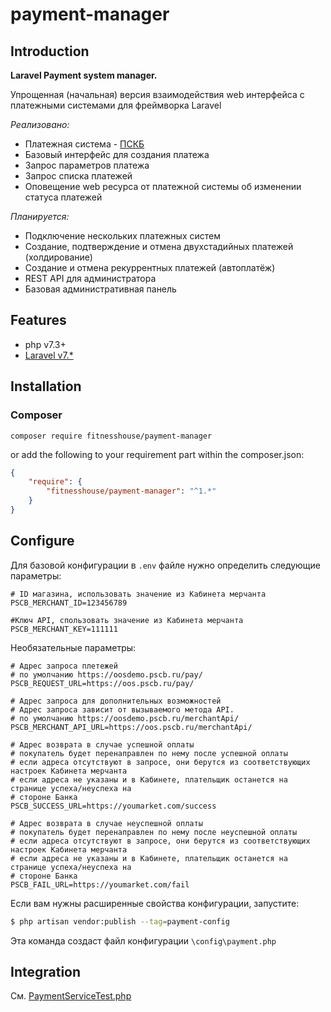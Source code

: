 [comment]: <> ([![Build Status]&#40;https://travis-ci.com/vladmeh/payment-manager.svg?branch=master&#41;]&#40;https://travis-ci.com/vladmeh/payment-manager&#41;)
[comment]: <> ([![StyleCI]&#40;https://github.styleci.io/repos/334944839/shield?branch=master&#41;]&#40;https://github.styleci.io/repos/334944839?branch=master&#41;)
[comment]: <> ([![Codacy Badge]&#40;https://app.codacy.com/project/badge/Grade/654b16db2d794a3fabe5f5f832ca7283&#41;]&#40;https://www.codacy.com/gh/vladmeh/payment-manager/dashboard?utm_source=github.com&amp;utm_medium=referral&amp;utm_content=vladmeh/payment-manager&amp;utm_campaign=Badge_Grade&#41;)
[comment]: <> ([![Latest Stable Version]&#40;https://poser.pugx.org/vladmeh/payment-manager/v&#41;]&#40;//packagist.org/packages/vladmeh/payment-manager&#41; )
[comment]: <> ([![Daily Downloads]&#40;https://poser.pugx.org/vladmeh/payment-manager/d/daily&#41;]&#40;//packagist.org/packages/vladmeh/payment-manager&#41;)
[comment]: <> ([![License]&#40;https://poser.pugx.org/vladmeh/payment-manager/license&#41;]&#40;//packagist.org/packages/vladmeh/payment-manager&#41;)

# payment-manager

## Introduction

**Laravel Payment system manager.**

Упрощенная (начальная) версия взаимодействия web интерфейса с платежными системами для фреймворка Laravel

_Реализовано:_
* Платежная система - [ПСКБ](https://docs.pscb.ru/oos/api.html)
* Базовый интерфейс для создания платежа
* Запрос параметров платежа
* Запрос списка платежей
* Оповещение web ресурса от платежной системы об изменении статуса платежей

_Планируется:_
* Подключение нескольких платежных систем
* Создание, подтверждение и отмена двухстадийных платежей (холдирование)
* Создание и отмена рекуррентных платежей (автоплатёж)
* REST API для администратора 
* Базовая административная панель

## Features
* php v7.3+
* [Laravel v7.*](https://laravel.com/docs/7.x)

## Installation

### Composer

```shell script
composer require fitnesshouse/payment-manager
```

or add the following to your requirement part within the composer.json:

```json
{
    "require": {
        "fitnesshouse/payment-manager": "^1.*"
    }
}
```
## Configure

Для базовой конфигурации в ```.env``` файле нужно определить следующие параметры:

```dotenv
# ID магазина, использовать значение из Кабинета мерчанта
PSCB_MERCHANT_ID=123456789

#Ключ API, спользовать значение из Кабинета мерчанта
PSCB_MERCHANT_KEY=111111
```

Необязательные параметры:

```dotenv
# Адрес запроса плетежей
# по умолчанию https://oosdemo.pscb.ru/pay/
PSCB_REQUEST_URL=https://oos.pscb.ru/pay/

# Адрес запроса для дополнительных возможностей
# Адрес запроса зависит от вызываемого метода API.
# по умолчанию https://oosdemo.pscb.ru/merchantApi/
PSCB_MERCHANT_API_URL=https://oos.pscb.ru/merchantApi/

# Адрес возврата в случае успешной оплаты
# покупатель будет перенаправлен по нему после успешной оплаты
# если адреса отсутствуют в запросе, они берутся из соответствующих настроек Кабинета мерчанта
# если адреса не указаны и в Кабинете, плательщик останется на странице успеха/неуспеха на
# стороне Банка       
PSCB_SUCCESS_URL=https://youmarket.com/success

# Адрес возврата в случае неуспешной оплаты
# покупатель будет перенаправлен по нему после неуспешной оплаты
# если адреса отсутствуют в запросе, они берутся из соответствующих настроек Кабинета мерчанта
# если адреса не указаны и в Кабинете, плательщик останется на странице успеха/неуспеха на
# стороне Банка       
PSCB_FAIL_URL=https://youmarket.com/fail
```

Если вам нужны расширенные свойства конфигурации, запустите:

```bash
$ php artisan vendor:publish --tag=payment-config
```

Эта команда создаст файл конфигурации ```\config\payment.php```

## Integration

См. [PaymentServiceTest.php](tests/Pscb/PaymentServiceTest.php)